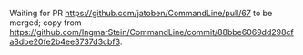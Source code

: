 Waiting for PR https://github.com/jatoben/CommandLine/pull/67 to be merged;
copy from https://github.com/IngmarStein/CommandLine/commit/88bbe6069dd298cfa8dbe20fe2b4ee3737d3cbf3.
